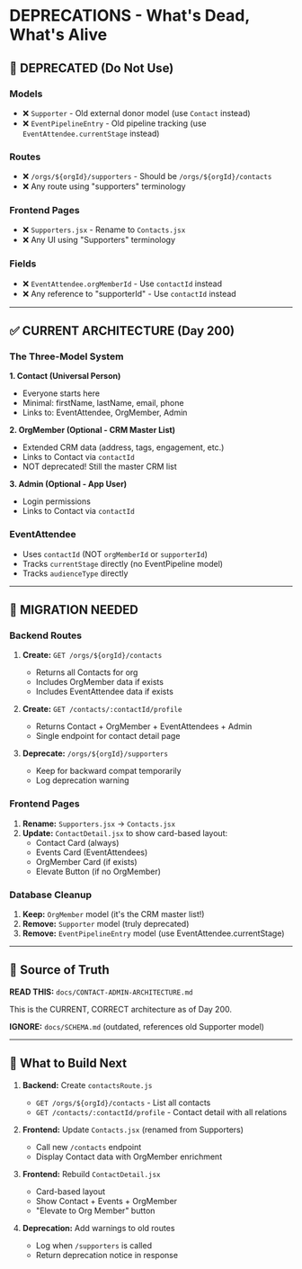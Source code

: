 # DEPRECATIONS - What's Dead, What's Alive

## 🚫 DEPRECATED (Do Not Use)

### Models
- ❌ `Supporter` - Old external donor model (use `Contact` instead)
- ❌ `EventPipelineEntry` - Old pipeline tracking (use `EventAttendee.currentStage` instead)

### Routes
- ❌ `/orgs/${orgId}/supporters` - Should be `/orgs/${orgId}/contacts`
- ❌ Any route using "supporters" terminology

### Frontend Pages
- ❌ `Supporters.jsx` - Rename to `Contacts.jsx`
- ❌ Any UI using "Supporters" terminology

### Fields
- ❌ `EventAttendee.orgMemberId` - Use `contactId` instead
- ❌ Any reference to "supporterId" - Use `contactId` instead

---

## ✅ CURRENT ARCHITECTURE (Day 200)

### The Three-Model System

**1. Contact (Universal Person)**
- Everyone starts here
- Minimal: firstName, lastName, email, phone
- Links to: EventAttendee, OrgMember, Admin

**2. OrgMember (Optional - CRM Master List)**
- Extended CRM data (address, tags, engagement, etc.)
- Links to Contact via `contactId`
- NOT deprecated! Still the master CRM list

**3. Admin (Optional - App User)**
- Login permissions
- Links to Contact via `contactId`

### EventAttendee
- Uses `contactId` (NOT `orgMemberId` or `supporterId`)
- Tracks `currentStage` directly (no EventPipeline model)
- Tracks `audienceType` directly

---

## 🔄 MIGRATION NEEDED

### Backend Routes
1. **Create:** `GET /orgs/${orgId}/contacts`
   - Returns all Contacts for org
   - Includes OrgMember data if exists
   - Includes EventAttendee data if exists

2. **Create:** `GET /contacts/:contactId/profile`
   - Returns Contact + OrgMember + EventAttendees + Admin
   - Single endpoint for contact detail page

3. **Deprecate:** `/orgs/${orgId}/supporters`
   - Keep for backward compat temporarily
   - Log deprecation warning

### Frontend Pages
1. **Rename:** `Supporters.jsx` → `Contacts.jsx`
2. **Update:** `ContactDetail.jsx` to show card-based layout:
   - Contact Card (always)
   - Events Card (EventAttendees)
   - OrgMember Card (if exists)
   - Elevate Button (if no OrgMember)

### Database Cleanup
1. **Keep:** `OrgMember` model (it's the CRM master list!)
2. **Remove:** `Supporter` model (truly deprecated)
3. **Remove:** `EventPipelineEntry` model (use EventAttendee.currentStage)

---

## 📝 Source of Truth

**READ THIS:** `docs/CONTACT-ADMIN-ARCHITECTURE.md`

This is the CURRENT, CORRECT architecture as of Day 200.

**IGNORE:** `docs/SCHEMA.md` (outdated, references old Supporter model)

---

## 🎯 What to Build Next

1. **Backend:** Create `contactsRoute.js` 
   - `GET /orgs/${orgId}/contacts` - List all contacts
   - `GET /contacts/:contactId/profile` - Contact detail with all relations

2. **Frontend:** Update `Contacts.jsx` (renamed from Supporters)
   - Call new `/contacts` endpoint
   - Display Contact data with OrgMember enrichment

3. **Frontend:** Rebuild `ContactDetail.jsx`
   - Card-based layout
   - Show Contact + Events + OrgMember
   - "Elevate to Org Member" button

4. **Deprecation:** Add warnings to old routes
   - Log when `/supporters` is called
   - Return deprecation notice in response


